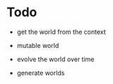 # Todo

- get the world from the context
- mutable world

- evolve the world over time

- generate worlds
